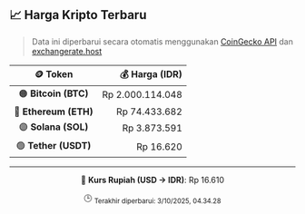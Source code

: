 

<!-- HARGA_KRIPTO -->
## 📈 Harga Kripto Terbaru

> Data ini diperbarui secara otomatis menggunakan [CoinGecko API](https://www.coingecko.com/) dan [exchangerate.host](https://exchangerate.host/)

<div align="center">

| 🪙 Token | 💰 Harga (IDR) |
|:------:|---------------:|
| 🟠 **Bitcoin (BTC)**   | Rp 2.000.114.048 |
| 🔵 **Ethereum (ETH)**  | Rp 74.433.682 |
| 🟣 **Solana (SOL)**    | Rp 3.873.591 |
| 🟢 **Tether (USDT)**   | Rp 16.620 |

---

💱 **Kurs Rupiah (USD → IDR)**: Rp 16.610

🕒 <sub>Terakhir diperbarui: 3/10/2025, 04.34.28</sub>

</div>
<!-- /HARGA_KRIPTO -->